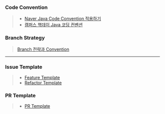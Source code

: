 ### Code Convention

> - [Naver Java Code Convention 적용하기](CodeConvention/HELP.md)
> - [캠퍼스 핵데이 Java 코딩 컨벤션](https://naver.github.io/hackday-conventions-java/)

### Branch Strategy

> [Branch 전략과 Convention](BranchStrategy/HELP.md)

---

### Issue Template

> - [Feature Template](.github/ISSUE_TEMPLATE/feature_request.md)
> - [Refactor Template](.github/ISSUE_TEMPLATE/refactor_request.md)

### PR Template

> - [PR Template](.github/PULL_REQUEST_TEMPLATE.md)
 
